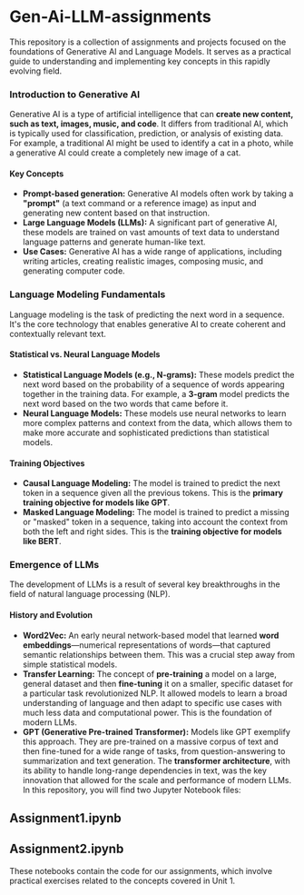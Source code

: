 # Gen-Ai-LLM-assignments
This repository is a collection of assignments and projects focused on the foundations of Generative AI and Language Models. It serves as a practical guide to understanding and implementing key concepts in this rapidly evolving field.

### Introduction to Generative AI

Generative AI is a type of artificial intelligence that can **create new content, such as text, images, music, and code**. It differs from traditional AI, which is typically used for classification, prediction, or analysis of existing data. For example, a traditional AI might be used to identify a cat in a photo, while a generative AI could create a completely new image of a cat.

#### **Key Concepts**
* **Prompt-based generation:** Generative AI models often work by taking a **"prompt"** (a text command or a reference image) as input and generating new content based on that instruction.
* **Large Language Models (LLMs):** A significant part of generative AI, these models are trained on vast amounts of text data to understand language patterns and generate human-like text.
* **Use Cases:** Generative AI has a wide range of applications, including writing articles, creating realistic images, composing music, and generating computer code.

### Language Modeling Fundamentals

Language modeling is the task of predicting the next word in a sequence. It's the core technology that enables generative AI to create coherent and contextually relevant text.

#### **Statistical vs. Neural Language Models**
* **Statistical Language Models (e.g., N-grams):** These models predict the next word based on the probability of a sequence of words appearing together in the training data. For example, a **3-gram** model predicts the next word based on the two words that came before it.
* **Neural Language Models:** These models use neural networks to learn more complex patterns and context from the data, which allows them to make more accurate and sophisticated predictions than statistical models.

#### **Training Objectives**
* **Causal Language Modeling:** The model is trained to predict the next token in a sequence given all the previous tokens. This is the **primary training objective for models like GPT**.
* **Masked Language Modeling:** The model is trained to predict a missing or "masked" token in a sequence, taking into account the context from both the left and right sides. This is the **training objective for models like BERT**.

### Emergence of LLMs

The development of LLMs is a result of several key breakthroughs in the field of natural language processing (NLP).

#### **History and Evolution**
* **Word2Vec:** An early neural network-based model that learned **word embeddings**—numerical representations of words—that captured semantic relationships between them. This was a crucial step away from simple statistical models.
* **Transfer Learning:** The concept of **pre-training** a model on a large, general dataset and then **fine-tuning** it on a smaller, specific dataset for a particular task revolutionized NLP. It allowed models to learn a broad understanding of language and then adapt to specific use cases with much less data and computational power. This is the foundation of modern LLMs.
* **GPT (Generative Pre-trained Transformer):** Models like GPT exemplify this approach. They are pre-trained on a massive corpus of text and then fine-tuned for a wide range of tasks, from question-answering to summarization and text generation. The **transformer architecture**, with its ability to handle long-range dependencies in text, was the key innovation that allowed for the scale and performance of modern LLMs.
In this repository, you will find two Jupyter Notebook files:


## Assignment1.ipynb
## Assignment2.ipynb


These notebooks contain the code for our assignments, which involve practical exercises related to the concepts covered in Unit 1.
